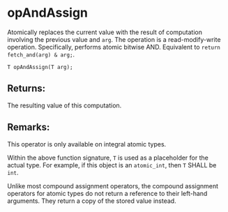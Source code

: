 # opAndAssign
Atomically replaces the current value with the result of computation involving the previous value and `arg`. The operation is a read-modify-write operation. Specifically, performs atomic bitwise AND. Equivalent to `return fetch_and(arg) & arg;`.

```nvgt
T opAndAssign(T arg);
```

## Returns:
The resulting value of this computation.

## Remarks:
This operator is only available on integral atomic types.

Within the above function signature, `T` is used as a placeholder for the actual type. For example, if this object is an `atomic_int`, then `T` SHALL be `int`.

Unlike most compound assignment operators, the compound assignment operators for atomic types do not return a reference to their left-hand arguments. They return a copy of the stored value instead. 
